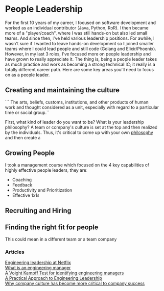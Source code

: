 # People Leadership

For the first 10 years of my career, I focused on software development and worked as an individual contributor (Java, Python, RoR).  I then became more of a "player/coach", where I was still hands-on but also led small teams.  And since then, I've held various leadership positions.  For awhile, I wasn't sure if I wanted to leave hands-on development so I joined smaller teams where I could lead people and still code (Golang and Elixir/Phoenix).  However, in my last 3 roles, I've focused more on people leadership and have grown to really appreciate it.  The thing is, being a people leader takes as much practice and work as becoming a strong technical IC; it really is a totally different career path.  Here are some key areas you'll need to focus on as a people leader.

## Creating and maintaining the culture

``` The arts, beliefs, customs, institutions, and other products of human work and thought considered as a unit, especially with regard to a particular time or social group.``

First, what kind of leader do you want to be?  What is your leadership philosophy?  A team or company's culture is set at the top and then realized by the individuals.  Thus, it's critical to come up with your own [philosophy](https://github.com/batmany13/about-me#leadership-philosophy) and then create a

## Growing People

I took a management course which focused on the 4 key capabilities of highly effective people leaders, they are:

* Coaching
* Feedback
* Productivity and Prioritization
* Effective 1x1s

## Recruiting and Hiring

## Finding the right fit for people

This could mean in a different team or a team company

### Articles

[Engineering leadership at Netflix](https://www.linkedin.com/pulse/what-makes-great-engineering-manager-karen-casella/)    
[What is an engineering manager](https://aws.amazon.com/blogs/startups/what-is-an-engineering-manager/)    
[A Voight Kampff Test for identifying engineering managers](https://medium.com/hackernoon/a-voight-kampff-test-for-identifying-engineering-managers-bb8512c70857)    
[A Practical Approach to Engineering Leadership](https://medium.com/swlh/a-practical-approach-to-engineering-leadership-e6b0af1ad5dd?source=userActivityShare-ed519409635d-1573746679)    
[Why company culture has become more critical to company success](https://medium.com/@jproco/why-company-culture-has-become-more-critical-to-company-success-c91c93535d3f)    
